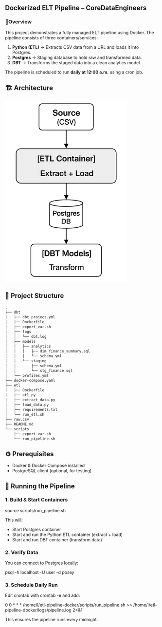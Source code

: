 ## Dockerized ELT Pipeline – CoreDataEngineers
### 📌Overview

This project demonstrates a fully managed ELT pipeline using Docker.
The pipeline consists of three containers/services:

1. **Python (ETL)** → Extracts CSV data from a URL and loads it into Postgres.
2. **Postgres** → Staging database to hold raw and transformed data.
3. **DBT** → Transforms the staged data into a clean analytics model.

The pipeline is scheduled to run **daily at 12:00 a.m.** using a cron job.


## 🏗 Architecture
![Pipeline Architecture](diagrams/pipeline_architecture.png)


## 📂 Project Structure
```
.
├── dbt
│   ├── dbt_project.yml
│   ├── Dockerfile
│   ├── export_var.sh
│   ├── logs
│   │   └── dbt.log
│   ├── models
│   │   ├── analytics
│   │   │   ├── dim_finance_summary.sql
│   │   │   └── schema.yml
│   │   └── staging
│   │       ├── schema.yml
│   │       └── stg_finance.sql
│   └── profiles.yml
├── docker-compose.yaml
├── etl
│   ├── Dockerfile
│   ├── etl.py
│   ├── extract_data.py
│   ├── load_data.py
│   ├── requirements.txt
│   └── run_etl.sh
├── raw.csv
├── README.md
└── scripts
    ├── export_var.sh
    └── run_pipeline.sh
```

## ⚙️ Prerequisites
- Docker & Docker Compose installed
- PostgreSQL client (optional, for testing)


## 🚀 Running the Pipeline
### 1. Build & Start Containers
source scripts/run_pipeline.sh

This will:
- Start Postgres container
- Start and run the Python ETL container (extract + load)
- Start and run DBT container (transform data)

### 2. Verify Data

You can connect to Postgres locally:

psql -h localhost -U user -d posey

### 3. Schedule Daily Run

Edit crontab with crontab -e and add:

0 0 \* \* \* /home/l/etl-pipeline-docker/scripts/run_pipeline.sh >> /home/l/etl-pipeline-docker/logs/pipeline.log 2>&1

This ensures the pipeline runs every midnight.
